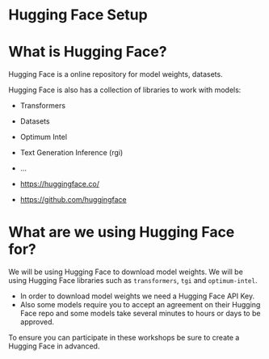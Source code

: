 # Hugging Face Setup

# What is Hugging Face?

Hugging Face is a online repository for model weights, datasets. 

Hugging Face is also has a collection of libraries to work with models:
- Transformers
- Datasets
- Optimum Intel
- Text Generation Inference (rgi)
- ...

- https://huggingface.co/
- https://github.com/huggingface

# What are we using Hugging Face for?

We will be using Hugging Face to download model weights.
We will be using Hugging Face libraries such as `transformers`, `tgi` and `optimum-intel`.

- In order to download model weights we need a Hugging Face API Key.
- Also some models require you to accept an agreement on their Hugging Face repo and some models take several minutes to hours or days to be approved.

To ensure you can participate in these workshops be sure to create a Hugging Face in advanced.